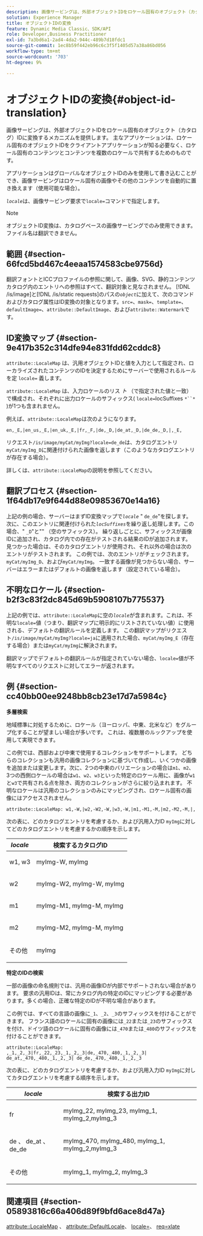 ```yaml
---
description: 画像サービングは、外部オブジェクトIDをロケール固有のオブジェクト（カタログ）IDに変換するメカニズムを提供します。 主なアプリケーションは、ロケール固有のオブジェクトIDをクライアントアプリケーションが知る必要なく、ロケール固有のコンテンツとコンテンツを複数のロケールで共有するためのものです。
solution: Experience Manager
title: オブジェクトIDの変換
feature: Dynamic Media Classic、SDK/API
role: Developer,Business Practitioner
exl-id: 7a3bd6a1-2ad4-4da2-944c-489b7d18fdc1
source-git-commit: 1ec8b59f442eb96c6c3f5f1405d57a38a86bd056
workflow-type: tm+mt
source-wordcount: '703'
ht-degree: 9%

---
```


# オブジェクトIDの変換{#object-id-translation}

画像サービングは、外部オブジェクトIDをロケール固有のオブジェクト（カタログ）IDに変換するメカニズムを提供します。 主なアプリケーションは、ロケール固有のオブジェクトIDをクライアントアプリケーションが知る必要なく、ロケール固有のコンテンツとコンテンツを複数のロケールで共有するためのものです。

アプリケーションはグローバルなオブジェクトIDのみを使用して書き込むことができ、画像サービングはロケール固有の画像やその他のコンテンツを自動的に置き換えます（使用可能な場合）。

*`locale`*&#x200B;は、画像サービング要求で`locale=`コマンドで指定します。

>[!NOTE]
>
>オブジェクトID変換は、カタログベースの画像サービングでのみ使用できます。 ファイル名は翻訳できません。

## 範囲 {#section-66fcd5bd467c4eeaa1574583cbe9756d}

翻訳フォントとICCプロファイルの参照に関して、画像、SVG、静的コンテンツカタログ内のエントリへの参照はすべて、翻訳対象と見なされません。 [!DNL /is/image]と[!DNL /is/static requests]のパスの&#x200B;*`object`*&#x200B;に加えて、次のコマンドおよびカタログ属性はID変換の対象となります。`src=`、`mask=`、`template=`、`defaultImage=`、`attribute::DefaultImage`、および`attribute::Watermark`です。

## ID変換マップ {#section-9e417b352c314dfe94e831fdd62cddc8}

`attribute::LocaleMap` は、汎用オブジェクトIDと値を入力として指定され、ローカライズされたコンテンツのIDを決定するためにサーバーで使用されるルールを定 `locale=` 義します。

`attribute::LocaleMap` は、入力ロケールのリス *ト* （で指定された値と一致）で構成され、それぞれに出力ロケールのサフィックス(  `locale=`locSuffixes `*``*` )が1つも含まれません。

例えば、`attribute::LocaleMap`は次のようになります。

`en,_E,|en_us,_E,|en_uk,_E,|fr,_F,|de,_D,|de_at,_D,|de_de,_D,|,_E,`

リクエスト`/is/image/myCat/myImg?locale=de_de`は、カタログエントリ`myCat/myImg_D`に関連付けられた画像を返します（このようなカタログエントリが存在する場合）。

詳しくは、`attribute::LocaleMap`の説明を参照してください。

## 翻訳プロセス {#section-1f64db17e9f644d88e09853670e14a16}

上記の例の場合、サーバーはまずID変換マップで&#x200B;*`locale`* &quot; `de_de`&quot;を探します。 次に、このエントリに関連付けられた&#x200B;*`locSuffixes`*&#x200B;を繰り返し処理します。この場合、&quot; `_D`&quot;と&quot;&quot; （空のサフィックス）。 繰り返しごとに、サフィックスが画像IDに追加され、カタログ内での存在がテストされる結果のIDが追加されます。 見つかった場合は、そのカタログエントリが使用され、それ以外の場合は次のエントリがテストされます。 この例では、次のエントリがチェックされます。`myCat/myImg_D`、および`myCat/myImg`。 一致する画像が見つからない場合、サーバーはエラーまたはデフォルトの画像を返します（設定されている場合）。

## 不明なロケール {#section-b2f3c83f2dc845d69b5908107b775537}

上記の例では、`attribute::LocaleMap`に空の&#x200B;*`locale`*&#x200B;が含まれます。これは、不明な`locale=`値（つまり、翻訳マップに明示的にリストされていない値）に使用される、デフォルトの翻訳ルールを定義します。 この翻訳マップがリクエスト`/is/image/myCat/myImg?locale=ja`に適用された場合、`myCat/myImg_E`（存在する場合）または`myCat/myImg`に解決されます。

翻訳マップでデフォルトの翻訳ルールが指定されていない場合、`locale=`値が不明なすべてのリクエストに対してエラーが返されます。

## 例 {#section-cc40bb00ee9248bb8cb23e17d7a5984c}

**多層検索**

地域標準に対処するために、ロケール（ヨーロッパ、中東、北米など）をグループ化することが望ましい場合が多いです。 これは、複数層のルックアップを使用して実現できます。

この例では、西部および中東で使用するコレクションをサポートします。 どちらのコレクションも汎用の画像コレクションに基づいて作成し、いくつかの画像を追加または変更します。次に、2つの中東のバリエーションの場合は`m1`、`m2`、3つの西側ロケールの場合は`w1`、`w2`、`w3`といった特定のロケール用に、画像が`w1`と`w3`で共有される点を除き、両方のコレクションがさらに絞り込まれます。 不明なロケールは汎用のコレクションのみにマッピングされ、ロケール固有の画像にはアクセスされません。

`attribute::LocaleMap: w1,-W,|w2,-W2,-W,|w3,-W,|m1,-M1,-M,|m2,-M2,-M,|,`

次の表に、どのカタログエントリを考慮するか、および汎用入力ID `myImg`に対してどのカタログエントリを考慮するかの順序を示します。

<table id="table_97EB13E3DB9B48D3A4184D5ECC8E9F86"> 
 <thead> 
  <tr> 
   <th class="entry"> <b> <i>locale</i> </b> </th> 
   <th class="entry"> <b>検索するカタログID</b> </th> 
  </tr> 
 </thead>
 <tbody> 
  <tr> 
   <td> <p> <span class="codeph"> w1, w3 </span> </p> </td> 
   <td> <p> <span class="codeph"> myImg-W, myImg </span> </p> </td> 
  </tr> 
  <tr> 
   <td> <p> <span class="codeph"> w2 </span> </p> </td> 
   <td> <p> <span class="codeph"> myImg-W2, myImg-W, myImg </span> </p> </td> 
  </tr> 
  <tr> 
   <td> <p> <span class="codeph"> m1 </span> </p> </td> 
   <td> <p> <span class="codeph"> myImg-M1, myImg-M, myImg </span> </p> </td> 
  </tr> 
  <tr> 
   <td> <p> <span class="codeph"> m2 </span> </p> </td> 
   <td> <p> <span class="codeph"> myImg-M2, myImg-M, myImg </span> </p> </td> 
  </tr> 
  <tr> 
   <td> <p>その他 </p> </td> 
   <td> <p> <span class="codeph"> myImg  </span> </p> </td> 
  </tr> 
 </tbody> 
</table>

**特定のIDの検索**

一部の画像の命名規則では、汎用の画像IDが内部でサポートされない場合があります。 要求の汎用IDは、常にカタログ内の特定のIDにマッピングする必要があります。多くの場合、正確な特定のIDが不明な場合があります。

この例では、すべての言語の画像に`_1`、`_2`、`_3`のサフィックスを付けることができます。 フランス語のロケールに固有の画像には`_22`または`_23`のサフィックスを付け、ドイツ語のロケールに固有の画像には`_470`または`_480`のサフィックスを付けることができます。

`attribute::LocaleMap: ,_1,_2,_3|fr,_22,_23,_1,_2,_3|de,_470,_480,_1,_2,_3| de_at,_470,_480,_1,_2,_3| de_de,_470,_480,_1,_2,_3`

次の表に、どのカタログエントリを考慮するか、および汎用入力ID `myImg`に対してカタログエントリを考慮する順序を示します。

<table id="table_A7EE4AA0F1C24284B83CC4B40622D24F"> 
 <thead> 
  <tr> 
   <th class="entry"> <b> <i>locale</i> </b> </th> 
   <th class="entry"> <b>検索する出力ID</b> </th> 
  </tr> 
 </thead>
 <tbody> 
  <tr> 
   <td> <p> <span class="codeph"> fr </span> </p> </td> 
   <td> <p> <span class="codeph"> myImg_22, myImg_23, myImg_1, myImg_2,myImg_3 </span> </p> </td> 
  </tr> 
  <tr> 
   <td> <p> <span class="codeph"> de  </span>、  <span class="codeph"> de_at  </span>、  <span class="codeph"> de_de  </span> </p> </td> 
   <td> <p> <span class="codeph"> myImg_470, myImg_480, myImg_1, myImg_2,myImg_3 </span> </p> </td> 
  </tr> 
  <tr> 
   <td> <p>その他 </p> </td> 
   <td> <p> <span class="codeph"> myImg_1, myImg_2, myImg_3 </span> </p> </td> 
  </tr> 
 </tbody> 
</table>

## 関連項目 {#section-05893816c66a406d89f9bfd6ace8d47a}

[attribute::LocaleMap](../../../../../is-api/image-catalog/image-serving-api-ref/c-image-catalog-reference/c-attributes-reference/r-localemap.md#reference-49bbf598f8ea47c3a563755cef306318) 、 [attribute::DefaultLocale](../../../../../is-api/image-catalog/image-serving-api-ref/c-image-catalog-reference/c-attributes-reference/r-defaultlocale.md#reference-69462ad9923f464f80c2c012342a6b6b)、 [locale=](../../../../../is-api/http-ref/image-serving-api-ref/c-http-protocol-reference/c-command-reference/r-locale.md#reference-8a846b2fbc004a12821b956ed3b25cfb)、 [req=xlate](../../../../../is-api/http-ref/image-serving-api-ref/c-http-protocol-reference/c-command-reference/r-req/r-req.md#reference-907cdb4a97034db7ad94695f25552e76)
